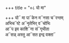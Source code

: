 +++
title = "०८ यो मा"

+++
यो᳓ मा पा᳓केन म᳓नसा च᳓रन्तम्  
अभिच᳓ष्टे अ᳓नृतेभिर् व᳓चोभिः  
आ᳓प इव काशि᳓ना सं᳓गृभीता  
अ᳓सन्न् अस्तु आ᳓सत इन्द्र वक्ता᳓